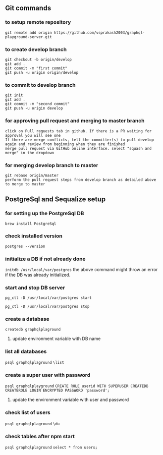 ## Git commands
### to setup remote repository
```git commands
git remote add origin https://github.com/vsprakash2003/graphql-playground-server.git
```
### to create develop branch
```git commands
git checkout -b origin/develop
git add .
git commit -m "first commit"
git push -u origin origin/develop
```
### to commit to develop branch
```git commands
git init
git add .
git commit -m "second commit"
git push -u origin develop 
```
### for approving pull request and merging to master branch
``` PR instructions
click on Pull requests tab in github. If there is a PR waiting for approval you will see one
If there are merge conflicts, tell the committer(s) to pull develop again and review from beginning when they are finished
merge pull request via GitHub online interface. select "squash and merge" in the dropdown
```

### for merging develop branch to master
```git commands
git rebase origin/master
perform the pull request steps from develop branch as detailed above to merge to master
```

## PostgreSql and Sequalize setup
### for setting up the PostgreSql DB
`brew install PostgreSql`

### check installed version
`postgres --version`

### initialize a DB if not already done
`initdb /usr/local/var/postgres`
the above command might throw an error if the DB was already initialized.

### start and stop DB server
`pg_ctl -D /usr/local/var/postgres start`

`pg_ctl -D /usr/local/var/postgres stop`

### create a database
`createdb graphqlplaground`
1. update environment variable with DB name
   
### list all databases
`psql graphqlplaground`
`\list`

### create a super user with password
`psql graphqlplayground`
`CREATE ROLE userid WITH SUPERUSER CREATEDB CREATEROLE LOGIN ENCRYPTED PASSWORD 'password';`
1. update the environment variable with user and password

### check list of users
`psql graphqlplaground`
`\du`

### check tables after npm start
`psql graphqlplaground`
`select * from users;`
